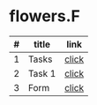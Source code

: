 # flowers.F


| # | title  | link                       |
|---|--------|----------------------------|
| 1 | Tasks  | [click](classes1/class1.md) |
| 2 | Task 1 | [click](classes1/index1.html) |
| 3 | Form   | [click](classes1/form.html) |
